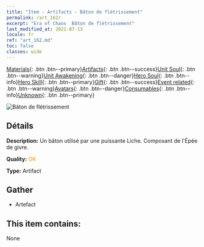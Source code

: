 ```yaml
---
title: "Item - Artifacts - Bâton de flétrissement"
permalink: /art_162/
excerpt: "Era of Chaos  Bâton de flétrissement"
last_modified_at: 2021-07-13
locale: fr
ref: "art_162.md"
toc: false
classes: wide
---
```

 [Materials](/ItemsFR/){: .btn .btn--primary}[Artifacts](/ItemsFR/Artifacts/){: .btn .btn--success}[Unit Soul](/ItemsFR/UnitSoul/){: .btn .btn--warning}[Unit Awakening](/ItemsFR/UnitAwakening/){: .btn .btn--danger}[Hero Soul](/ItemsFR/HeroSoul/){: .btn .btn--info}[Hero Skill](/ItemsFR/HeroSkill/){: .btn .btn--primary}[Gift](/ItemsFR/Gift/){: .btn .btn--success}[Event related](/ItemsFR/Events/){: .btn .btn--warning}[Avatars](/ItemsFR/Avatars/){: .btn .btn--danger}[Consumables](/ItemsFR/Consumables/){: .btn .btn--info}[Unknown](/ItemsFR/Unknown/){: .btn .btn--primary}

 ![Bâton de flétrissement](/images/t/artifact_40433.png)

## Détails
 **Description:** Un bâton utilisé par une puissante Liche. Composant de l'Épée de givre.

 **Quality:** <span style="color: #FF8C00">OK</span>

 **Type:** Artifact

## Gather

*    Artefact 

## This item contains:

  None

